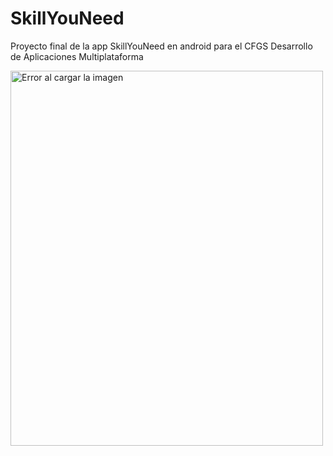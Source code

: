 # SkillYouNeed
Proyecto final de la app SkillYouNeed en android para el CFGS Desarrollo de Aplicaciones Multiplataforma

<img src="logo.jpg" alt="Error al cargar la imagen" width="500" height="600">
